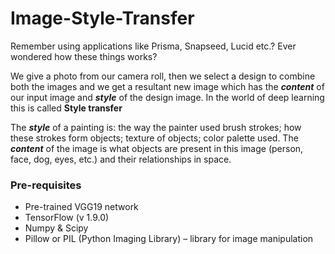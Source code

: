 # Image-Style-Transfer
Remember using applications like Prisma, Snapseed, Lucid etc.? Ever wondered how these things works?

We give a photo from our camera roll, then we select a design to combine both the images and we get a resultant new image which has the **_content_** of our input image and **_style_** of the design image. In the world of deep learning this is called **Style transfer**

The **_style_** of a painting is: the way the painter used brush strokes; how these strokes form objects; texture of objects; color palette used.
The **_content_** of the image is what objects are present in this image (person, face, dog, eyes, etc.) and their relationships in space.

### Pre-requisites
- Pre-trained VGG19 network
- TensorFlow (v 1.9.0)
- Numpy & Scipy
- Pillow or PIL (Python Imaging Library) – library for image manipulation
